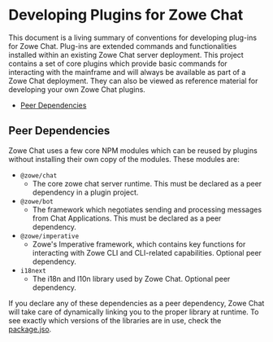 # Developing Plugins for Zowe Chat

This document is a living summary of conventions for developing plug-ins for Zowe Chat. Plug-ins are extended commands and functionalities installed within an existing Zowe Chat server deployment. This project contains a set of core plugins which provide basic commands for interacting with the mainframe and will always be available as part of a Zowe Chat deployment. They can also be viewed as reference material for developing your own Zowe Chat plugins.

- [Peer Dependencies](#peer-dependencies)

## Peer Dependencies

Zowe Chat uses a few core NPM modules which can be reused by plugins without installing their own copy of the modules. These modules are:

- `@zowe/chat`
  - The core zowe chat server runtime. This must be declared as a peer dependency in a plugin project.
- `@zowe/bot`
  - The framework which negotiates sending and processing messages from Chat Applications. This must be declared as a peer dependency.
- `@zowe/imperative`
  - Zowe's Imperative framework, which contains key functions for interacting with Zowe CLI and CLI-related capabilities. Optional peer dependency.
- `i18next`
  - The i18n and l10n library used by Zowe Chat. Optional peer dependency.

If you declare any of these dependencies as a peer dependency, Zowe Chat will take care of dynamically linking you to the proper library at runtime. To see exactly which versions of the libraries are in use, check the [package.jso](../packages/chat/package.json).
